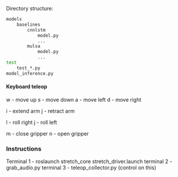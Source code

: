 

Directory structure:

```bash
models
    baselines
        cnnlstm
            model.py
            ...
        mulsa
            model.py
            ...
test
    test_*.py
model_inference.py        
```




#### Keyboard teleop

w - move up
s - move down
a - move left
d - move right

i - extend arm
j - retract arm

l - roll right
j - roll left

m - close gripper
n - open gripper


### Instructions
 
Terminal 1 - roslaunch stretch_core stretch_driver.launch
terminal 2 - grab_audio.py
terminal 3 - teleop_collector.py (control on this)
